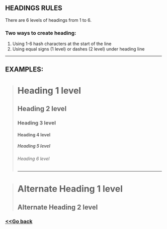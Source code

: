 ## HEADINGS RULES

There are 6 levels of headings from 1 to 6.

### Two ways to create heading:
 
1. Using 1-6 hash characters at the start of the line
2. Using equal signs (1 level) or dashes (2 level) under heading line
 
___

## EXAMPLES:

># Heading 1 level
>
>## Heading 2 level
>
>### Heading 3 level
>
>#### Heading 4 level
>
>##### Heading 5 level
>
>###### Heading 6 level
>___

>Alternate Heading 1 level
>= 
>
>Alternate Heading 2 level
>-

### [<<Go back](/Markdown_syntax.md/)
